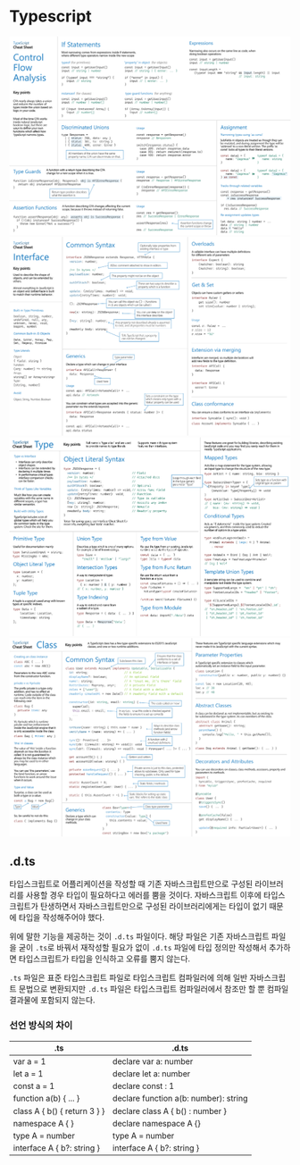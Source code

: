 # Typescript

![TypeScript_Control_Flow_Analysis](TypeScript_Control_Flow_Analysis.png)
![TypeScript_Interfaces](TypeScript_Interfaces.png)
![TypeScript_Types](TypeScript_Types.png)
![TypeScript_Classes](TypeScript_Classes.png)

## .d.ts

타입스크립트로 어플리케이션을 작성할 때 기존 자바스크립트만으로 구성된 라이브러리를 사용할 경우 타입이 필요하다고 에러를 뿜을 것이다. 자바스크립트 이후에 타입스크립트가 탄생하면서 자바스크립트만으로 구성된 라이브러리에게는 타입이 없기 때문에 타입을 작성해주어야 했다.

위에 말한 기능을 제공하는 것이 `.d.ts` 파일이다. 해당 파일은 기존 자바스크립트 파일을 굳이 `.ts`로 바꿔서 재작성할 필요가 없이 `.d.ts` 파일에 타입 정의만 작성해서 추가하면 타입스크립트가 타입을 인식하고 오류를 뿜지 않는다.

`.ts` 파일은 표준 타입스크립트 파일로 타입스크립트 컴파일러에 의해 일반 자바스크립트 문법으로 변환되지만 `.d.ts` 파일은 타입스크립트 컴파일러에서 참조만 할 뿐 컴파일 결과물에 포함되지 않는다.

### 선언 방식의 차이

| .ts                          | .d.ts                                 |
| ---------------------------- | ------------------------------------- |
| var a = 1                    | declare var a: number                 |
| let a = 1                    | declare let a: number                 |
| const a = 1                  | declare const : 1                     |
| function a(b) { ... }        | declare function a(b: number): string |
| class A { b() { return 3 } } | declare class A { b() : number }      |
| namespace A { }              | declare namespace A {}                |
| type A = number              | type A = number                       |
| interface A { b?: string }   | interface A { b?: string }            |
